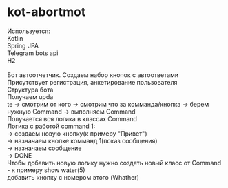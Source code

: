 # kot-abortmot
<a>Используется:
<br />Kotlin
<br />Spring JPA
<br />Telegram bots api
<br />H2
<br />
<br />Бот автоотчетчик. Создаем набор кнопок с автоответами
<br />Присутствует регистрация, анкетирование пользователя
<br />Структура бота
<br />Получаем upda<br />te -> смотрим от кого -> смотрим что за комманда/кнопка -> берем нужную Command -> выполняем Command
<br />Получается вся логика в классах Command 
<br />Логика с работой command 1: 
  <br />-> создаем новую кнопку(к примеру "Привет") 
    <br />-> назначаем кнопке комманд 1(показ сообщения) 
      <br />-> назначаем сообщение
        <br />-> DONE
<br />Чтобы добавить новую логику нужно создать новый класс от Command - к примеру show water(5)
<br />добавить кнопку с номером этого (Whather)
        
